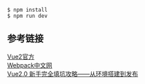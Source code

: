     $ npm install
    $ npm run dev
## 参考链接
[Vue2官方](https://vuefe.cn/vue-router/api/options.html)<br>
[Webpack中文网](https://webpack2.leanapp.cn/concepts/index/)<br>
[Vue2.0 新手完全填坑攻略——从环境搭建到发布](http://www.jianshu.com/p/5ba253651c3b)<br>

